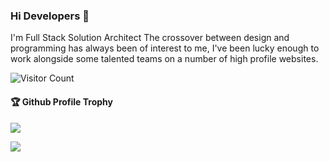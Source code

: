 ### Hi Developers 👋
I'm
Full Stack Solution Architect
The crossover between design and programming has always been of interest to me, I've been lucky enough to work alongside some talented teams on a number of high profile websites.

![Visitor Count](https://profile-counter.glitch.me/kunal1454/count.svg)

<div>
  <h4>🏆 Github Profile Trophy</h4>
  <a href="https://github.com/ryo-ma/github-profile-trophy">
    <img src="https://github-profile-trophy.vercel.app/?username=kunal1454&column=7"/>
  </a>
</div>


![](https://activity-graph.herokuapp.com/graph?username=kunal1454&theme=react-dark&area=true)
<!--
**kunal1454/kunal1454** is a ✨ _special_ ✨ repository because its `README.md` (this file) appears on your GitHub profile.

Here are some ideas to get you started:

- 🔭 I’m currently working on ...
- 🌱 I’m currently learning ...
- 👯 I’m looking to collaborate on ...
- 🤔 I’m looking for help with ...
- 💬 Ask me about ...
- 📫 How to reach me: ...
- 😄 Pronouns: ...
- ⚡ Fun fact: .....

-->
